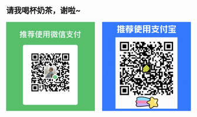 ## 请我喝杯奶茶，谢啦~

<img style="width:48%;float:left;" src="./donate2.jpg">
<img style="width:48%;float:right;" src="./donate.jpg">